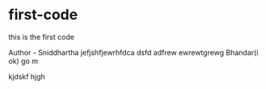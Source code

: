 # first-code

this is the first code

Author - Sniddhartha jefjshfjewrhfdca dsfd adfrew ewrewtgrewg Bhandar(i ok)
 go m

kjdskf  hjgh